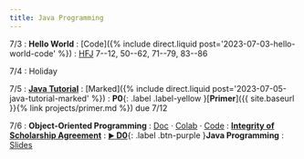 ```yaml
---
title: Java Programming
---
```


7/3
: **Hello World**
  : [Code]({% include direct.liquid post='2023-07-03-hello-world-code' %})
: [HFJ](https://www.rcsdk12.org/cms/lib/NY01001156/Centricity/Domain/4951/Head_First_Java_Second_Edition.pdf) 7--12, 50--62, 71--79, 83--86

7/4
: Holiday

7/5
: [**Java Tutorial**](https://cse12x.github.io/java-tutorial/)
  : [Marked]({% include direct.liquid post='2023-07-05-java-tutorial-marked' %})
: **P0**{: .label .label-yellow }[**Primer**]({{ site.baseurl }}{% link projects/primer.md %}) due 7/12

7/6
: **Object-Oriented Programming**
  : [Doc](https://docs.google.com/document/d/1yOXP0dJjdzCJFmHtAdWJ-eSVj-9zGNurH8xoW1afXGY/edit?usp=sharing) &middot;
    [Colab](https://colab.research.google.com/drive/1_-UR_advg-9J4o1WwWBvawPfFv0ZEdpm?usp=sharing) &middot;
    [Code](https://gist.github.com/kevinlin1/2995a18e43d288c11b43cfd26a47fc0c)
: [**Integrity of Scholarship Agreement**](https://docs.google.com/forms/d/e/1FAIpQLSdsXF3h_G5HLwUKge20nzLCH4ovmzvax7qDOYb2GXAUi2_Kog/viewform?usp=sf_link)
: [**<small>▶</small> D0**](https://ucsd.zoom.us/rec/share/ZkL8Q6SRZOE6c5eZrnstrObGTDD2zlvXNn8I95Q6hOU_wPYybexkJWQyrPuvKaQd.ZBwE3s_qsCb8zeqN){: .label .btn-purple }**Java Programming**
  : [Slides](https://docs.google.com/presentation/d/1Ezj_ZEM9SoCoPG83zonKhcPNaWauP-Yvl07qxgkZL6U/edit?usp=drive_link)
